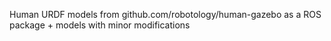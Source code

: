 Human URDF models from github.com/robotology/human-gazebo as a ROS package + models with minor modifications
